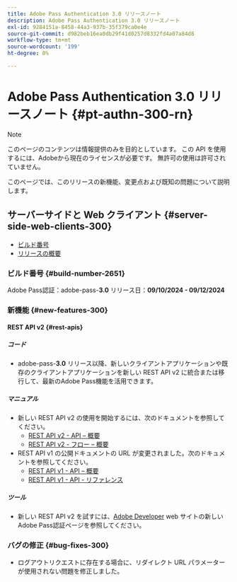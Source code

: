 ```yaml
---
title: Adobe Pass Authentication 3.0 リリースノート
description: Adobe Pass Authentication 3.0 リリースノート
exl-id: 9284151a-8458-44a3-937b-35f379ca0e4e
source-git-commit: d982beb16ea0db29f41d0257d8332fd4a07a84d8
workflow-type: tm+mt
source-wordcount: '199'
ht-degree: 0%

---
```


# Adobe Pass Authentication 3.0 リリースノート {#pt-authn-300-rn}

>[!NOTE]
>
>このページのコンテンツは情報提供のみを目的としています。 この API を使用するには、Adobeから現在のライセンスが必要です。 無許可の使用は許可されていません。

このページでは、このリリースの新機能、変更点および既知の問題について説明します。

## サーバーサイドと Web クライアント {#server-side-web-clients-300}

* [ビルド番号](#build-number-300)
* [リリースの概要](#release-overview-300)

### ビルド番号 {#build-number-2651}

Adobe Pass認証：adobe-pass-**3.0**
リリース日：**09/10/2024 - 09/12/2024**

### 新機能 {#new-features-300}

#### REST API v2 {#rest-apis}

##### コード

* adobe-pass-**3.0** リリース以降、新しいクライアントアプリケーションや既存のクライアントアプリケーションを新しい REST API v2 に統合または移行して、最新のAdobe Pass機能を活用できます。

##### マニュアル

* 新しい REST API v2 の使用を開始するには、次のドキュメントを参照してください。
   * [REST API v2 - API – 概要](../integration-guide-programmers/rest-apis/rest-api-v2/apis/rest-api-v2-apis-overview.md)
   * [REST API v2 - フロー – 概要](../integration-guide-programmers/rest-apis/rest-api-v2/flows/rest-api-v2-flows-overview.md)
* REST API v1 の公開ドキュメントの URL が変更されました。次のドキュメントを参照してください。
   * [REST API v1 - API – 概要](../integration-guide-programmers/legacy/rest-api-v1/apis/rest-api-overview.md)
   * [REST API v1 - API - リファレンス](../integration-guide-programmers/legacy/rest-api-v1/rest-api-reference.md)

##### ツール

* 新しい REST API v2 を試すには、[Adobe Developer](https://developer.adobe.com/adobe-pass) web サイトの新しいAdobe Pass認証ページを参照してください。

### バグの修正 {#bug-fixes-300}

* ログアウトリクエストに存在する場合に、リダイレクト URL パラメーターが使用されない問題を修正しました。
